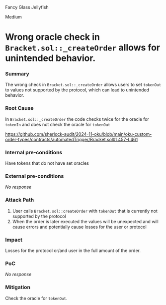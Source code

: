 Fancy Glass Jellyfish

Medium

# Wrong oracle check in `Bracket.sol::_createOrder` allows for unintended behavior.

### Summary

The wrong check in `Bracket.sol::_createOrder` allows users to set `tokenOut` to values not supported by the protocol, which can lead to unintended behavior.

### Root Cause

In `Bracket.sol::_createOrder` the code checks twice for the oracle for `tokenIn` and does not check the oracle for `tokenOut` 

https://github.com/sherlock-audit/2024-11-oku/blob/main/oku-custom-order-types/contracts/automatedTrigger/Bracket.sol#L457-L461

### Internal pre-conditions

Have tokens that do not have set oracles

### External pre-conditions

_No response_

### Attack Path

1. User calls `Bracket.sol::createOrder` with `tokenOut` that is currently not supported by the protocol
2. When the order is later executed the values will be unexpected and will cause errors and potentially cause losses for the user or protocol

### Impact

Losses for the protocol or/and user in the full amount of the order.

### PoC

_No response_

### Mitigation

Check the oracle for `tokenOut`.
